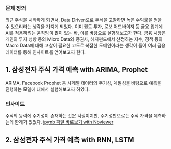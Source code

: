 ### 문제 정의
최근 주식을 시작하게 되면서, Data Driven으로 주식을 고찰하면 높은 수익률을 얻을 수 있으리라는 생각을 가지게 되었다.
이미 퀀트 투자, 로보 어드바이저 등 금융 업계에 AI를 적용하려는 움직임이 많이 있는 바, 이를 바탕으로 실험해보고자 한다.
금융 시장은 개인의 투자 성향 등의 Micro Data와 증권사, 헤지펀드에서 산정하는 지수, 정책 등의 Macro Data에 대해 고찰이 필요한 고도로 복잡한 도메인이라는 생각이 들어 여러 금융 데이터를 통해 인사이트를 얻어보고자 한다.

## 1. 삼성전자 주식 가격 예측 with ARIMA, Prophet
ARIMA, Facebook Prophet 등 시계열 데이터의 주기성, 계절성을 바탕으로 예측을 진행하는 모델에 대해서 실험해보고자 하였다.
### 인사이트
주식의 등락에 주기성이 존재하는 것은 사실이지만, 주기성만으로는 주식 가격을 예측하는데 한계가 있었다.
[ipynb 파일 바로보기 with Nbviewer](https://nbviewer.jupyter.org/github/jhbale11/DataScienceLab/blob/main/Dacon/%EC%82%BC%EC%84%B1%EC%A0%84%EC%9E%90%20%EC%A3%BC%EA%B0%80%20%EC%98%88%EC%B8%A1_ARIMA_PROPHET.ipynb)

## 2. 삼성전자 주식 가격 예측 with RNN, LSTM

